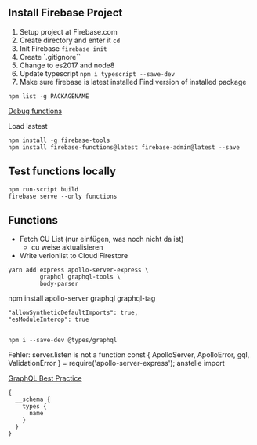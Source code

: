 

## Install Firebase Project
1. Setup project at Firebase.com
1. Create directory and enter it `cd`
1. Init Firebase `firebase init`
1. Create `.gitignore``
1. Change to es2017 and node8
1. Update typescript `npm i typescript --save-dev`
1. Make sure firebase is latest installed
Find version of installed package
```
npm list -g PACKAGENAME
```

[Debug functions](https://github.com/GoogleCloudPlatform/cloud-functions-emulator/wiki/Troubleshooting)

Load lastest
```
npm install -g firebase-tools
npm install firebase-functions@latest firebase-admin@latest --save
```


## Test functions locally

```
npm run-script build
firebase serve --only functions
```


## Functions

- Fetch CU List (nur einfügen, was noch nicht da ist)
   - cu weise aktualisieren
- Write verionlist to Cloud Firestore

```
yarn add express apollo-server-express \
         graphql graphql-tools \
         body-parser
```

npm install apollo-server graphql graphql-tag

    "allowSyntheticDefaultImports": true,
    "esModuleInterop": true


    npm i --save-dev @types/graphql


Fehler: server.listen is not a function
const { ApolloServer, ApolloError, gql, ValidationError } = require('apollo-server-express');
anstelle import

[GraphQL Best Practice](https://graphql.github.io/learn/best-practices/)

```
{
  __schema {
    types {
      name
    }
  }
}
```